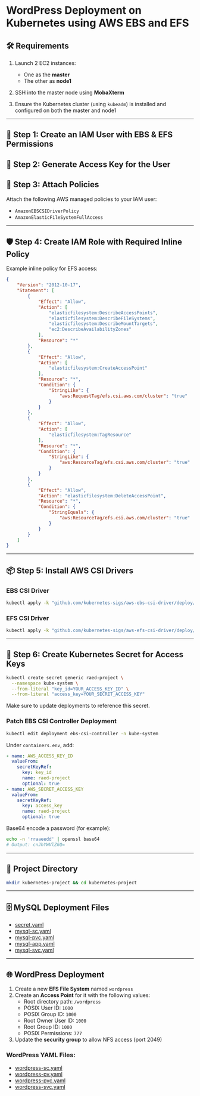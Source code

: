 # WordPress Deployment on Kubernetes using AWS EBS and EFS

## 🛠️ Requirements

1. Launch 2 EC2 instances:
   - One as the **master**
   - The other as **node1**

2. SSH into the master node using **MobaXterm**

3. Ensure the Kubernetes cluster (using `kubeadm`) is installed and configured on both the master and node1

---

## 🔐 Step 1: Create an IAM User with EBS & EFS Permissions

## 🔑 Step 2: Generate Access Key for the User

## 🎯 Step 3: Attach Policies

Attach the following AWS managed policies to your IAM user:
- `AmazonEBSCSIDriverPolicy`
- `AmazonElasticFileSystemFullAccess`

---

## 🛡️ Step 4: Create IAM Role with Required Inline Policy

Example inline policy for EFS access:

```json
{
    "Version": "2012-10-17",
    "Statement": [
        {
            "Effect": "Allow",
            "Action": [
                "elasticfilesystem:DescribeAccessPoints",
                "elasticfilesystem:DescribeFileSystems",
                "elasticfilesystem:DescribeMountTargets",
                "ec2:DescribeAvailabilityZones"
            ],
            "Resource": "*"
        },
        {
            "Effect": "Allow",
            "Action": [
                "elasticfilesystem:CreateAccessPoint"
            ],
            "Resource": "*",
            "Condition": {
                "StringLike": {
                    "aws:RequestTag/efs.csi.aws.com/cluster": "true"
                }
            }
        },
        {
            "Effect": "Allow",
            "Action": [
                "elasticfilesystem:TagResource"
            ],
            "Resource": "*",
            "Condition": {
                "StringLike": {
                    "aws:ResourceTag/efs.csi.aws.com/cluster": "true"
                }
            }
        },
        {
            "Effect": "Allow",
            "Action": "elasticfilesystem:DeleteAccessPoint",
            "Resource": "*",
            "Condition": {
                "StringEquals": {
                    "aws:ResourceTag/efs.csi.aws.com/cluster": "true"
                }
            }
        }
    ]
}
```

---

## 📦 Step 5: Install AWS CSI Drivers

### EBS CSI Driver

```bash
kubectl apply -k "github.com/kubernetes-sigs/aws-ebs-csi-driver/deploy/kubernetes/overlays/stable/ecr/?ref=release-1.26"
```

### EFS CSI Driver

```bash
kubectl apply -k "github.com/kubernetes-sigs/aws-efs-csi-driver/deploy/kubernetes/overlays/stable/ecr/?ref=release-1.7"
```

---

## 🔐 Step 6: Create Kubernetes Secret for Access Keys

```bash
kubectl create secret generic raed-project \
  --namespace kube-system \
  --from-literal "key_id=YOUR_ACCESS_KEY_ID" \
  --from-literal "access_key=YOUR_SECRET_ACCESS_KEY"
```

Make sure to update deployments to reference this secret.

### Patch EBS CSI Controller Deployment

```bash
kubectl edit deployment ebs-csi-controller -n kube-system
```

Under `containers.env`, add:

```yaml
- name: AWS_ACCESS_KEY_ID
  valueFrom:
    secretKeyRef:
      key: key_id
      name: raed-project
      optional: true
- name: AWS_SECRET_ACCESS_KEY
  valueFrom:
    secretKeyRef:
      key: access_key
      name: raed-project
      optional: true
```

Base64 encode a password (for example):

```bash
echo -n 'rraaeedd' | openssl base64
# Output: cnJhYWVlZGQ=
```

---

## 📁 Project Directory

```bash
mkdir kubernetes-project && cd kubernetes-project
```

---

## 🗄️ MySQL Deployment Files

- [secret.yaml](./Yaml-Files/secret.yaml)
- [mysql-sc.yaml](./Yaml-Files/mysql-sc.yaml)
- [mysql-pvc.yaml](./Yaml-Files/mysql-pvc.yaml)
- [mysql-app.yaml](./Yaml-Files/mysql-app.yaml)
- [mysql-svc.yaml](./Yaml-Files/mysql-svc.yaml)

---

## 🌐 WordPress Deployment

1. Create a new **EFS File System** named `wordpress`
2. Create an **Access Point** for it with the following values:
   - Root directory path: `/wordpress`
   - POSIX User ID: `1000`
   - POSIX Group ID: `1000`
   - Root Owner User ID: `1000`
   - Root Group ID: `1000`
   - POSIX Permissions: `777`
3. Update the **security group** to allow NFS access (port 2049)

### WordPress YAML Files:

- [wordpress-sc.yaml](./Yaml-Files/wordpress-sc.yaml)
- [wordpress-pv.yaml](./Yaml-Files/wordpress-pv.yaml)
- [wordpress-pvc.yaml](./Yaml-Files/wordpress-pvc.yaml)
- [wordpress-svc.yaml](./Yaml-Files/wordpress-svc.yaml)

